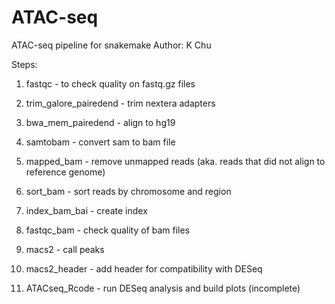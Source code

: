 # ATAC-seq
ATAC-seq pipeline for snakemake
Author: K Chu

Steps: 
1) fastqc - to check quality on fastq.gz files

2) trim_galore_pairedend - trim nextera adapters

3) bwa_mem_pairedend - align to hg19

4) samtobam - convert sam to bam file

5) mapped_bam - remove unmapped reads (aka. reads that did not align to reference genome)

6) sort_bam - sort reads by chromosome and region

7) index_bam_bai - create index

8) fastqc_bam - check quality of bam files

9) macs2 - call peaks

10) macs2_header - add header for compatibility with DESeq

11) ATACseq_Rcode - run DESeq analysis and build plots (incomplete)
